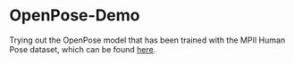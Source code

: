 # OpenPose-Demo
Trying out the OpenPose model that has been trained with the MPII Human Pose dataset, which can be found [here](http://human-pose.mpi-inf.mpg.de/#download).
